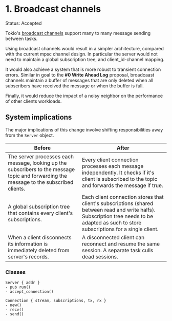 # 1. Broadcast channels

Status: Accepted

Tokio's [broadcast channels](https://docs.rs/tokio/1.41.0/tokio/sync/broadcast/index.html) support many to many message sending between tasks.

Using broadcast channels would result in a simpler architecture, compared with the current mpsc channel design. In particular the server would not need to maintain a global subscription tree, and client_id-channel mapping.

It would also achieve a system that is more robust to transient connection errors. Similar in goal to the **#0 Write Ahead Log** proposal, broadcaast channels maintain a buffer of messages that are only deleted when all subscribers have received the message or when the buffer is full.

Finally, it would reduce the impact of a noisy neighbor on the performance of other clients workloads.

## System implications

The major implications of this change involve shifting responsibilities away from the `Server` object.

|Before|After|
|---|---|
|The server processes each message, looking up the subscribers to the message topic and forwarding the message to the subscribed clients. | Every client connection processes each message independently. It checks if it's client is subscribed to the topic and forwards the message if true. |
|A global subscription tree that contains every client's subscriptions. | Each client connection stores that client's subscriptions (shared between read and write halfs). Subscription tree needs to be adapted as such to store subscriptions for a single client. |
| When a client disconnects its information is immediately deleted from server's records. | A disconnected client can reconnect and resume the same session. A separate task culls dead sessions. |

### Classes

```
Server { addr }
- pub run()
- accept_connection()

Connection { stream, subscriptions, tx, rx }
- new()
- recv()
- send()
```